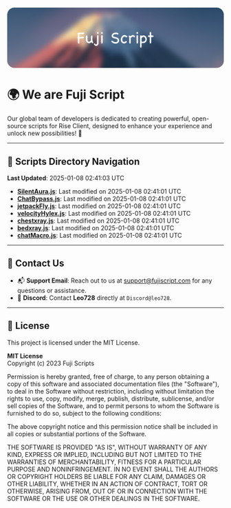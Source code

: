 ![Banner](.github/b.webp)

# 🌍 **We are Fuji Script**

Our global team of developers is dedicated to creating powerful, open-source scripts for Rise Client, designed to enhance your experience and unlock new possibilities! 🌟

---
<!-- SCRIPTS_NAVIGATION_START -->
## 📂 **Scripts Directory Navigation**

**Last Updated**: 2025-01-08 02:41:03 UTC

- **[SilentAura.js](scripts/SilentAura.js)**: Last modified on 2025-01-08 02:41:01 UTC
- **[ChatBypass.js](scripts/ChatBypass.js)**: Last modified on 2025-01-08 02:41:01 UTC
- **[jetpackFly.js](scripts/jetpackFly.js)**: Last modified on 2025-01-08 02:41:01 UTC
- **[velocityHylex.js](scripts/velocityHylex.js)**: Last modified on 2025-01-08 02:41:01 UTC
- **[chestxray.js](scripts/chestxray.js)**: Last modified on 2025-01-08 02:41:01 UTC
- **[bedxray.js](scripts/bedxray.js)**: Last modified on 2025-01-08 02:41:01 UTC
- **[chatMacro.js](scripts/chatMacro.js)**: Last modified on 2025-01-08 02:41:01 UTC

<!-- SCRIPTS_NAVIGATION_END -->

---

## 💬 **Contact Us**  
- 📬 **Support Email**: Reach out to us at [support@fujiscript.com](mailto:support@fujiscript.com) for any questions or assistance.  
- 💬 **Discord**: Contact **Leo728** directly at `Discord@leo728`.

---

## 📜 **License**

This project is licensed under the MIT License.  

**MIT License**  
Copyright (c) 2023 Fuji Scripts  

Permission is hereby granted, free of charge, to any person obtaining a copy of this software and associated documentation files (the "Software"), to deal in the Software without restriction, including without limitation the rights to use, copy, modify, merge, publish, distribute, sublicense, and/or sell copies of the Software, and to permit persons to whom the Software is furnished to do so, subject to the following conditions:  

The above copyright notice and this permission notice shall be included in all copies or substantial portions of the Software.  

THE SOFTWARE IS PROVIDED "AS IS", WITHOUT WARRANTY OF ANY KIND, EXPRESS OR IMPLIED, INCLUDING BUT NOT LIMITED TO THE WARRANTIES OF MERCHANTABILITY, FITNESS FOR A PARTICULAR PURPOSE AND NONINFRINGEMENT. IN NO EVENT SHALL THE AUTHORS OR COPYRIGHT HOLDERS BE LIABLE FOR ANY CLAIM, DAMAGES OR OTHER LIABILITY, WHETHER IN AN ACTION OF CONTRACT, TORT OR OTHERWISE, ARISING FROM, OUT OF OR IN CONNECTION WITH THE SOFTWARE OR THE USE OR OTHER DEALINGS IN THE SOFTWARE.  
